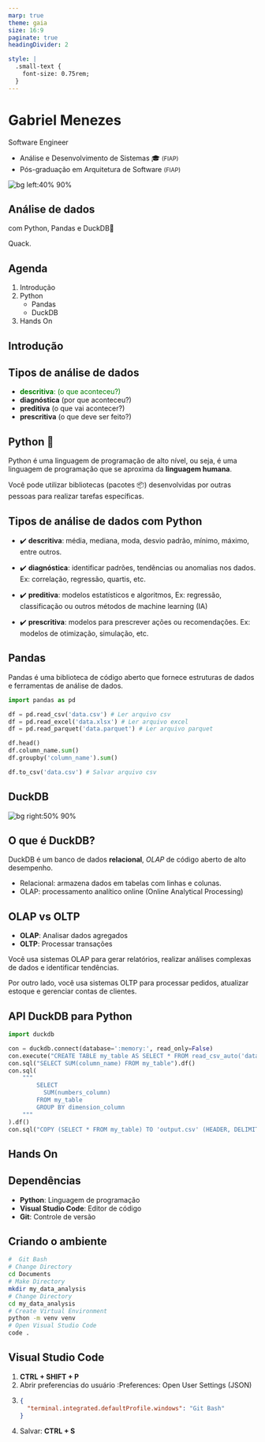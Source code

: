 ```yaml
---
marp: true
theme: gaia
size: 16:9
paginate: true
headingDivider: 2

style: |
  .small-text {
    font-size: 0.75rem;
  }
---
```


# Gabriel Menezes

Software Engineer

- Análise e Desenvolvimento de Sistemas 🎓 <small>(FIAP)</small>
- Pós-graduação em Arquitetura de Software <small>(FIAP)</small>

![bg left:40% 90%](https://avatars.githubusercontent.com/u/50274255?s=400&u=ef0b3a6eff9080e665c9c2b6e637ab3e5edff9de&v=4)

## Análise de dados

<!-- backgroundColor: #fff -->
<!-- backgroundImage: url('https://marp.app/assets/hero-background.jpg') -->

com Python, Pandas e DuckDB🦆

<p class="small-text">Quack.</p>

## Agenda

<!-- backgroundColor: #fff -->
<!-- class: lead -->
<!-- backgroundImage: url('') -->

1. Introdução
2. Python
   - Pandas
   - DuckDB
3. Hands On

## Introdução

<!-- Slide 5 -->
<!-- class: lead -->
<!-- backgroundImage: url('https://marp.app/assets/hero-background.jpg') -->

## Tipos de análise de dados

<!-- backgroundImage: url('') -->

- <span style="color:green">**descritiva**: (o que aconteceu?)</span>
- **diagnóstica** (por que aconteceu?)
- **preditiva** (o que vai acontecer?)
- **prescritiva** (o que deve ser feito?)

## Python 🐍

Python é uma linguagem de programação de alto nível, ou seja, é uma linguagem de programação que se aproxima da **linguagem humana**.

Você pode utilizar bibliotecas (pacotes 📦) desenvolvidas por outras pessoas para realizar tarefas específicas.

## Tipos de análise de dados com Python

<!-- backgroundColor: #fff -->

- ✔️ **descritiva**: média, mediana, moda, desvio padrão, mínimo, máximo, entre outros.

- ✔️ **diagnóstica**: identificar padrões, tendências ou anomalias nos dados. Ex: correlação, regressão, quartis, etc.
- ✔️ **preditiva**: modelos estatísticos e algoritmos, Ex: regressão, classificação ou outros métodos de machine learning (IA)
- ✔️ **prescritiva**: modelos para prescrever ações ou recomendações. Ex: modelos de otimização, simulação, etc.

## Pandas

Pandas é uma biblioteca de código aberto que fornece estruturas de dados e ferramentas de análise de dados.

```python
import pandas as pd

df = pd.read_csv('data.csv') # Ler arquivo csv
df = pd.read_excel('data.xlsx') # Ler arquivo excel
df = pd.read_parquet('data.parquet') # Ler arquivo parquet

df.head()
df.column_name.sum()
df.groupby('column_name').sum()

df.to_csv('data.csv') # Salvar arquivo csv
```

## DuckDB

<!-- backgroundColor: yellow -->

![bg right:50% 90%](https://motherduck-com-web-prod.s3.amazonaws.com/assets/img/duckdb_for_analytics_1_c16a0acfc3.png)

## O que é DuckDB?

<!-- backgroundColor: #fff -->
<!-- class: "" -->

DuckDB é um banco de dados **relacional**, _OLAP_ de código aberto de alto desempenho.

- Relacional: armazena dados em tabelas com linhas e colunas.
- OLAP: processamento analítico online (Online Analytical Processing)

## OLAP vs OLTP

- **OLAP**: Analisar dados agregados
- **OLTP**: Processar transações

Você usa sistemas OLAP para gerar relatórios, realizar análises complexas de dados e identificar tendências.

Por outro lado, você usa sistemas OLTP para processar pedidos, atualizar estoque e gerenciar contas de clientes.

## API DuckDB para Python

<!-- backgroundColor: #fff -->

```python
import duckdb

con = duckdb.connect(database=':memory:', read_only=False)
con.execute("CREATE TABLE my_table AS SELECT * FROM read_csv_auto('data.csv')")
con.sql("SELECT SUM(column_name) FROM my_table").df()
con.sql(
    """
        SELECT
          SUM(numbers_column)
        FROM my_table
        GROUP BY dimension_column
    """
).df()
con.sql("COPY (SELECT * FROM my_table) TO 'output.csv' (HEADER, DELIMITER ',');")

```

## Hands On

<!-- class: lead -->
<!-- backgroundImage: url('https://marp.app/assets/hero-background.jpg') -->

## Dependências

<!-- backgroundImage: url('') -->
<!-- backgroundColor: #fff -->

- **Python**: Linguagem de programação
- **Visual Studio Code**: Editor de código
- **Git**: Controle de versão

## Criando o ambiente

```sh
#  Git Bash
# Change Directory
cd Documents
# Make Directory
mkdir my_data_analysis
# Change Directory
cd my_data_analysis
# Create Virtual Environment
python -m venv venv
# Open Visual Studio Code
code .
```

## Visual Studio Code

1. **CTRL + SHIFT + P**
2. Abrir preferencias do usuário :Preferences: Open User Settings (JSON)
3. ```json
   {
     "terminal.integrated.defaultProfile.windows": "Git Bash"
   }
   ```
4. Salvar: **CTRL + S**
